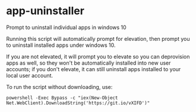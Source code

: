 # app-uninstaller
Prompt to uninstall individual apps in windows 10

Running this script will automatically prompt for elevation, then prompt you to uninstall installed apps under windows 10.

If you are not elevated, it will prompt you to elevate so you can deprovision apps as well, so they won't be automatically installed into new user accounts; if you don't elevate, it can still uninstall apps installed to your local user account.


To run the script without downloading, use:

    powershell -Exec Bypass -c "iex(New-Object Net.WebClient).DownloadString('https://git.io/vXIFD')"